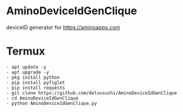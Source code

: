 # AminoDeviceIdGenClique
deviceID generator for https://aminoapps.com

# Termux
```
- apt update -y
- apt upgrade -y
- pkg install python
- pip install pyfiglet
- pip install requests
- git clone https://github.com/deluvsushi/AminoDeviceIdGenClique
- cd AminoDeviceIdGenClique
- python AminoDeviceIdGenClique.py
```
